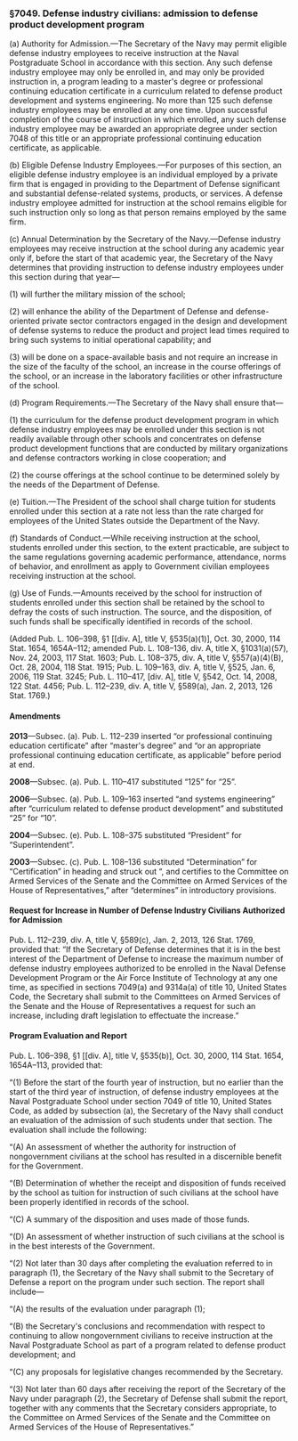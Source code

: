 ### §7049. Defense industry civilians: admission to defense product development program ###

(a) Authority for Admission.—The Secretary of the Navy may permit eligible defense industry employees to receive instruction at the Naval Postgraduate School in accordance with this section. Any such defense industry employee may only be enrolled in, and may only be provided instruction in, a program leading to a master's degree or professional continuing education certificate in a curriculum related to defense product development and systems engineering. No more than 125 such defense industry employees may be enrolled at any one time. Upon successful completion of the course of instruction in which enrolled, any such defense industry employee may be awarded an appropriate degree under section 7048 of this title or an appropriate professional continuing education certificate, as applicable.

(b) Eligible Defense Industry Employees.—For purposes of this section, an eligible defense industry employee is an individual employed by a private firm that is engaged in providing to the Department of Defense significant and substantial defense-related systems, products, or services. A defense industry employee admitted for instruction at the school remains eligible for such instruction only so long as that person remains employed by the same firm.

(c) Annual Determination by the Secretary of the Navy.—Defense industry employees may receive instruction at the school during any academic year only if, before the start of that academic year, the Secretary of the Navy determines that providing instruction to defense industry employees under this section during that year—

(1) will further the military mission of the school;

(2) will enhance the ability of the Department of Defense and defense-oriented private sector contractors engaged in the design and development of defense systems to reduce the product and project lead times required to bring such systems to initial operational capability; and

(3) will be done on a space-available basis and not require an increase in the size of the faculty of the school, an increase in the course offerings of the school, or an increase in the laboratory facilities or other infrastructure of the school.

(d) Program Requirements.—The Secretary of the Navy shall ensure that—

(1) the curriculum for the defense product development program in which defense industry employees may be enrolled under this section is not readily available through other schools and concentrates on defense product development functions that are conducted by military organizations and defense contractors working in close cooperation; and

(2) the course offerings at the school continue to be determined solely by the needs of the Department of Defense.

(e) Tuition.—The President of the school shall charge tuition for students enrolled under this section at a rate not less than the rate charged for employees of the United States outside the Department of the Navy.

(f) Standards of Conduct.—While receiving instruction at the school, students enrolled under this section, to the extent practicable, are subject to the same regulations governing academic performance, attendance, norms of behavior, and enrollment as apply to Government civilian employees receiving instruction at the school.

(g) Use of Funds.—Amounts received by the school for instruction of students enrolled under this section shall be retained by the school to defray the costs of such instruction. The source, and the disposition, of such funds shall be specifically identified in records of the school.

(Added Pub. L. 106–398, §1 [[div. A], title V, §535(a)(1)], Oct. 30, 2000, 114 Stat. 1654, 1654A–112; amended Pub. L. 108–136, div. A, title X, §1031(a)(57), Nov. 24, 2003, 117 Stat. 1603; Pub. L. 108–375, div. A, title V, §557(a)(4)(B), Oct. 28, 2004, 118 Stat. 1915; Pub. L. 109–163, div. A, title V, §525, Jan. 6, 2006, 119 Stat. 3245; Pub. L. 110–417, [div. A], title V, §542, Oct. 14, 2008, 122 Stat. 4456; Pub. L. 112–239, div. A, title V, §589(a), Jan. 2, 2013, 126 Stat. 1769.)

#### Amendments ####

**2013**—Subsec. (a). Pub. L. 112–239 inserted “or professional continuing education certificate” after “master's degree” and “or an appropriate professional continuing education certificate, as applicable” before period at end.

**2008**—Subsec. (a). Pub. L. 110–417 substituted “125” for “25”.

**2006**—Subsec. (a). Pub. L. 109–163 inserted “and systems engineering” after “curriculum related to defense product development” and substituted “25” for “10”.

**2004**—Subsec. (e). Pub. L. 108–375 substituted “President” for “Superintendent”.

**2003**—Subsec. (c). Pub. L. 108–136 substituted “Determination” for “Certification” in heading and struck out “, and certifies to the Committee on Armed Services of the Senate and the Committee on Armed Services of the House of Representatives,” after “determines” in introductory provisions.

#### Request for Increase in Number of Defense Industry Civilians Authorized for Admission ####

Pub. L. 112–239, div. A, title V, §589(c), Jan. 2, 2013, 126 Stat. 1769, provided that: “If the Secretary of Defense determines that it is in the best interest of the Department of Defense to increase the maximum number of defense industry employees authorized to be enrolled in the Naval Defense Development Program or the Air Force Institute of Technology at any one time, as specified in sections 7049(a) and 9314a(a) of title 10, United States Code, the Secretary shall submit to the Committees on Armed Services of the Senate and the House of Representatives a request for such an increase, including draft legislation to effectuate the increase.”

#### Program Evaluation and Report ####

Pub. L. 106–398, §1 [[div. A], title V, §535(b)], Oct. 30, 2000, 114 Stat. 1654, 1654A–113, provided that:

“(1) Before the start of the fourth year of instruction, but no earlier than the start of the third year of instruction, of defense industry employees at the Naval Postgraduate School under section 7049 of title 10, United States Code, as added by subsection (a), the Secretary of the Navy shall conduct an evaluation of the admission of such students under that section. The evaluation shall include the following:

“(A) An assessment of whether the authority for instruction of nongovernment civilians at the school has resulted in a discernible benefit for the Government.

“(B) Determination of whether the receipt and disposition of funds received by the school as tuition for instruction of such civilians at the school have been properly identified in records of the school.

“(C) A summary of the disposition and uses made of those funds.

“(D) An assessment of whether instruction of such civilians at the school is in the best interests of the Government.

“(2) Not later than 30 days after completing the evaluation referred to in paragraph (1), the Secretary of the Navy shall submit to the Secretary of Defense a report on the program under such section. The report shall include—

“(A) the results of the evaluation under paragraph (1);

“(B) the Secretary's conclusions and recommendation with respect to continuing to allow nongovernment civilians to receive instruction at the Naval Postgraduate School as part of a program related to defense product development; and

“(C) any proposals for legislative changes recommended by the Secretary.

“(3) Not later than 60 days after receiving the report of the Secretary of the Navy under paragraph (2), the Secretary of Defense shall submit the report, together with any comments that the Secretary considers appropriate, to the Committee on Armed Services of the Senate and the Committee on Armed Services of the House of Representatives.”